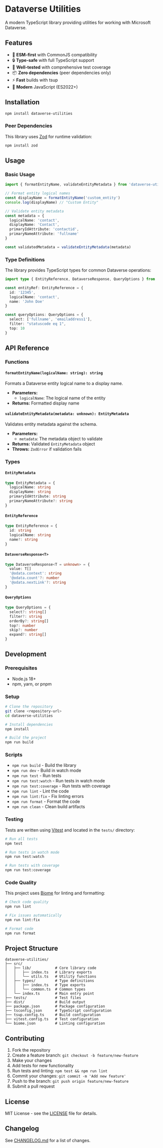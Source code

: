 # Dataverse Utilities

A modern TypeScript library providing utilities for working with Microsoft Dataverse.

## Features

- 🚀 **ESM-first** with CommonJS compatibility
- 🔒 **Type-safe** with full TypeScript support
- 🧪 **Well-tested** with comprehensive test coverage
- 📦 **Zero dependencies** (peer dependencies only)
- ⚡ **Fast** builds with tsup
- 🎯 **Modern** JavaScript (ES2022+)

## Installation

```bash
npm install dataverse-utilities
```

### Peer Dependencies

This library uses [Zod](https://zod.dev/) for runtime validation:

```bash
npm install zod
```

## Usage

### Basic Usage

```typescript
import { formatEntityName, validateEntityMetadata } from 'dataverse-utilities'

// Format entity logical names
const displayName = formatEntityName('custom_entity')
console.log(displayName) // "Custom Entity"

// Validate entity metadata
const metadata = {
  logicalName: 'contact',
  displayName: 'Contact',
  primaryIdAttribute: 'contactid',
  primaryNameAttribute: 'fullname'
}

const validatedMetadata = validateEntityMetadata(metadata)
```

### Type Definitions

The library provides TypeScript types for common Dataverse operations:

```typescript
import type { EntityReference, DataverseResponse, QueryOptions } from 'dataverse-utilities'

const entityRef: EntityReference = {
  id: '12345',
  logicalName: 'contact',
  name: 'John Doe'
}

const queryOptions: QueryOptions = {
  select: ['fullname', 'emailaddress1'],
  filter: "statuscode eq 1",
  top: 10
}
```

## API Reference

### Functions

#### `formatEntityName(logicalName: string): string`

Formats a Dataverse entity logical name to a display name.

- **Parameters:**
  - `logicalName`: The logical name of the entity
- **Returns:** Formatted display name

#### `validateEntityMetadata(metadata: unknown): EntityMetadata`

Validates entity metadata against the schema.

- **Parameters:**
  - `metadata`: The metadata object to validate
- **Returns:** Validated `EntityMetadata` object
- **Throws:** `ZodError` if validation fails

### Types

#### `EntityMetadata`

```typescript
type EntityMetadata = {
  logicalName: string
  displayName: string
  primaryIdAttribute: string
  primaryNameAttribute?: string
}
```

#### `EntityReference`

```typescript
type EntityReference = {
  id: string
  logicalName: string
  name?: string
}
```

#### `DataverseResponse<T>`

```typescript
type DataverseResponse<T = unknown> = {
  value: T[]
  '@odata.context': string
  '@odata.count'?: number
  '@odata.nextLink'?: string
}
```

#### `QueryOptions`

```typescript
type QueryOptions = {
  select?: string[]
  filter?: string
  orderBy?: string[]
  top?: number
  skip?: number
  expand?: string[]
}
```

## Development

### Prerequisites

- Node.js 18+
- npm, yarn, or pnpm

### Setup

```bash
# Clone the repository
git clone <repository-url>
cd dataverse-utilities

# Install dependencies
npm install

# Build the project
npm run build
```

### Scripts

- `npm run build` - Build the library
- `npm run dev` - Build in watch mode
- `npm run test` - Run tests
- `npm run test:watch` - Run tests in watch mode
- `npm run test:coverage` - Run tests with coverage
- `npm run lint` - Lint the code
- `npm run lint:fix` - Fix linting errors
- `npm run format` - Format the code
- `npm run clean` - Clean build artifacts

### Testing

Tests are written using [Vitest](https://vitest.dev/) and located in the `tests/` directory:

```bash
# Run all tests
npm test

# Run tests in watch mode
npm run test:watch

# Run tests with coverage
npm run test:coverage
```

### Code Quality

This project uses [Biome](https://biomejs.dev/) for linting and formatting:

```bash
# Check code quality
npm run lint

# Fix issues automatically
npm run lint:fix

# Format code
npm run format
```

## Project Structure

```
dataverse-utilities/
├── src/
│   ├── lib/           # Core library code
│   │   ├── index.ts   # Library exports
│   │   └── utils.ts   # Utility functions
│   ├── types/         # Type definitions
│   │   ├── index.ts   # Type exports
│   │   └── common.ts  # Common types
│   └── index.ts       # Main entry point
├── tests/             # Test files
├── dist/              # Build output
├── package.json       # Package configuration
├── tsconfig.json      # TypeScript configuration
├── tsup.config.ts     # Build configuration
├── vitest.config.ts   # Test configuration
└── biome.json         # Linting configuration
```

## Contributing

1. Fork the repository
2. Create a feature branch: `git checkout -b feature/new-feature`
3. Make your changes
4. Add tests for new functionality
5. Run tests and linting: `npm test && npm run lint`
6. Commit your changes: `git commit -m 'Add new feature'`
7. Push to the branch: `git push origin feature/new-feature`
8. Submit a pull request

## License

MIT License - see the [LICENSE](LICENSE) file for details.

## Changelog

See [CHANGELOG.md](CHANGELOG.md) for a list of changes.